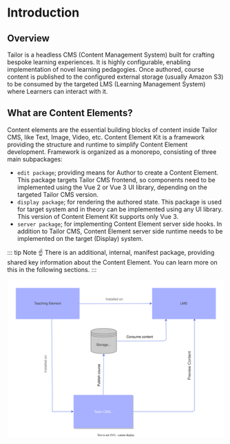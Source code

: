 # Introduction

## Overview

Tailor is a headless CMS (Content Management System) built for crafting bespoke
learning experiences. It is highly configurable, enabling implementation of novel
learning pedagogies. Once authored, course content is published to the configured
external storage (usually Amazon S3) to be consumed by the targeted LMS
(Learning Management System) where Learners can interact with it.

## What are Content Elements?

Content elements are the essential building blocks of content inside Tailor CMS,
like Text, Image, Video, etc. Content Element Kit is a framework providing
the structure and runtime to simplify Content Element development. Framework
is organized as a monorepo, consisting of three main subpackages:

- `edit package`; providing means for Author to create a Content
  Element. This package targets Tailor CMS frontend, so components need to be
  implemented using the Vue 2 or Vue 3 UI library, depending on the targeted
  Tailor CMS version.
- `display package`; for rendering the authored state. This package is used for
  target system and in theory can be implemented using any UI library. This
  version of Content Element Kit supports only Vue 3.
- `server package`; for implementing Content Element server side hooks. In addition
  to Tailor CMS, Content Element server side runtime needs to be implemented on
  the target (Display) system.

::: tip Note ☝️
There is an additional, internal, manifest package, providing shared key
information about the Content Element. You can learn more on this in the
following sections.
:::

![Simplified architecture](./assets/tailor-simplified-arch.svg)
